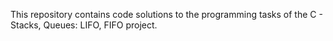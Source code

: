 This repository contains code solutions to the programming tasks
of the C - Stacks, Queues: LIFO, FIFO project.

